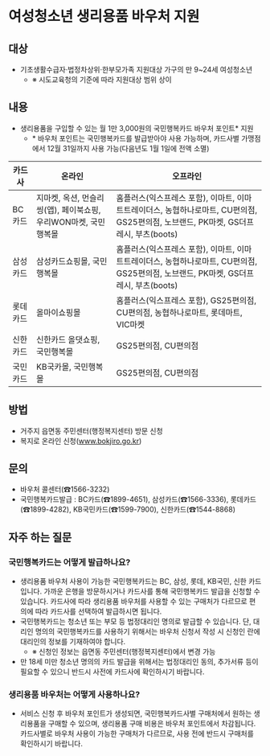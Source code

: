 # 여성청소년 생리용품 바우처 지원

## 대상
- 기초생활수급자·법정차상위·한부모가족 지원대상 가구의 만 9~24세 여성청소년
  - ※ 시도교육청의 기준에 따라 지원대상 범위 상이

## 내용
- 생리용품을 구입할 수 있는 월 1만 3,000원의 국민행복카드 바우처 포인트* 지원
  - \* 바우처 포인트는 국민행복카드를 발급받아야 사용 가능하며, 카드사별 가맹점에서 12월 31일까지 사용 가능(다음년도 1월 1일에 전액 소멸)

| 카드사 | 온라인 | 오프라인 |
|------|---------|---------|
| BC카드 | 지마켓, 옥션, 먼슬리씽(앱), 페이북쇼핑, 우리WON마켓, 국민행복몰 | 홈플러스(익스프레스 포함), 이마트, 이마트트레이더스, 농협하나로마트, CU편의점, GS25편의점, 노브랜드, PK마켓, GS더프레시, 부츠(boots) |
| 삼성카드 | 삼성카드쇼핑몰, 국민행복몰 | 홈플러스(익스프레스 포함), 이마트, 이마트트레이더스, 농협하나로마트, CU편의점, GS25편의점, 노브랜드, PK마켓, GS더프레시, 부츠(boots) |
| 롯데카드 | 올마이쇼핑몰 | 홈플러스(익스프레스 포함), GS25편의점, CU편의점, 농협하나로마트, 롯데마트, VIC마켓 |
| 신한카드 | 신한카드 올댓쇼핑, 국민행복몰 | GS25편의점, CU편의점 |
| 국민카드 | KB국카몰, 국민행복몰 | GS25편의점, CU편의점 |

## 방법
- 거주지 읍면동 주민센터(행정복지센터) 방문 신청
- 복지로 온라인 신청(www.bokjiro.go.kr)

## 문의
- 바우처 콜센터(☎1566-3232)
- 국민행복카드발급 : BC카드(☎1899-4651), 삼성카드(☎1566-3336), 롯데카드(☎1899-4282), KB국민카드(☎1599-7900), 신한카드(☎1544-8868)

## 자주 하는 질문
### 국민행복카드는 어떻게 발급하나요?
- 생리용품 바우처 사용이 가능한 국민행복카드는 BC, 삼성, 롯데, KB국민, 신한 카드입니다. 가까운 은행을 방문하시거나 카드사를 통해 국민행복카드 발급을 신청할 수 있습니다. 카드사에 따라 생리용품 바우처를 사용할 수 있는 구매처가 다르므로 편의에 따라 카드사를 선택하여 발급하시면 됩니다.
- 국민행복카드는 청소년 또는 부모 등 법정대리인 명의로 발급할 수 있습니다. 단, 대리인 명의의 국민행복카드를 사용하기 위해서는 바우처 신청서 작성 시 신청인 란에 대리인의 정보를 기재하여야 합니다.
  - ※ 신청인 정보는 읍면동 주민센터(행정복지센터)에서 변경 가능
- 만 18세 미만 청소년 명의의 카드 발급을 위해서는 법정대리인 동의, 추가서류 등이 필요할 수 있으니 반드시 사전에 카드사에 확인하시기 바랍니다.

### 생리용품 바우처는 어떻게 사용하나요?
- 서비스 신청 후 바우처 포인트가 생성되면, 국민행복카드사별 구매처에서 원하는 생리용품을 구매할 수 있으며, 생리용품 구매 비용은 바우처 포인트에서 차감됩니다. 카드사별로 바우처 사용이 가능한 구매처가 다르므로, 사용 전에 반드시 구매처를 확인하시기 바랍니다.
